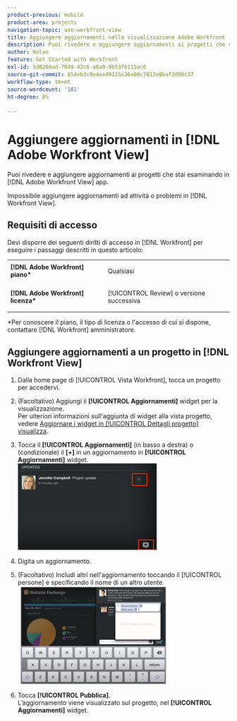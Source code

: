 ```yaml
---
product-previous: mobile
product-area: projects
navigation-topic: use-workfront-view
title: Aggiungere aggiornamenti nella visualizzazione Adobe Workfront
description: Puoi rivedere e aggiungere aggiornamenti ai progetti che stai esaminando in [!DNL Adobe Workfront] Visualizza app.
author: Nolan
feature: Get Started with Workfront
exl-id: 5d0260ad-7049-42c6-a8a0-9b53fb115ec6
source-git-commit: 854eb3c0e4ee49315c36e00c7012e0baf2d98c37
workflow-type: tm+mt
source-wordcount: '181'
ht-degree: 0%

---
```


# Aggiungere aggiornamenti in [!DNL Adobe Workfront View]

Puoi rivedere e aggiungere aggiornamenti ai progetti che stai esaminando in [!DNL Adobe Workfront View] app.

Impossibile aggiungere aggiornamenti ad attività o problemi in [!DNL Workfront View].

## Requisiti di accesso

Devi disporre dei seguenti diritti di accesso in [!DNL Workfront] per eseguire i passaggi descritti in questo articolo:

<table style="table-layout:auto"> 
 <col> 
 </col> 
 <col> 
 </col> 
 <tbody> 
  <tr> 
   <td role="rowheader"><strong>[!DNL Adobe Workfront] piano*</strong></td> 
   <td> <p>Qualsiasi</p> </td> 
  </tr> 
  <tr> 
   <td role="rowheader"><strong>[!DNL Adobe Workfront] licenza*</strong></td> 
   <td> <p>[!UICONTROL Review] o versione successiva</p> </td> 
  </tr> 
 </tbody> 
</table>

&#42;Per conoscere il piano, il tipo di licenza o l&#39;accesso di cui si dispone, contattare [!DNL Workfront] amministratore.

## Aggiungere aggiornamenti a un progetto in [!DNL Workfront View]

1. Dalla home page di [!UICONTROL Vista Workfront], tocca un progetto per accedervi.
1. (Facoltativo) Aggiungi il **[!UICONTROL Aggiornamenti]** widget per la visualizzazione.\
   Per ulteriori informazioni sull&#39;aggiunta di widget alla vista progetto, vedere [Aggiornare i widget in [!UICONTROL Dettagli progetto] visualizza](../../../workfront-basics/mobile-apps/using-workfront-view/update-widgets-in-workfront-view.md).

1. Tocca il **[!UICONTROL Aggiornamenti]** (in basso a destra) o (condizionale) il **[+]** in un aggiornamento in **[!UICONTROL Aggiornamenti]** widget.\
   ![[!DNL workfront_view_updates_icon].png](assets/workfront-view-updates-icon-315x196.png)

1. Digita un aggiornamento.
1. (Facoltativo) Includi altri nell&#39;aggiornamento toccando il [!UICONTROL persone] e specificando il nome di un altro utente.\
   ![](assets/screen-shot-2014-002-21-at-2.57.44-pm-350x222.png)

1. Tocca **[!UICONTROL Pubblica]**.\
   L’aggiornamento viene visualizzato sul progetto, nel **[!UICONTROL Aggiornamenti]** widget.

